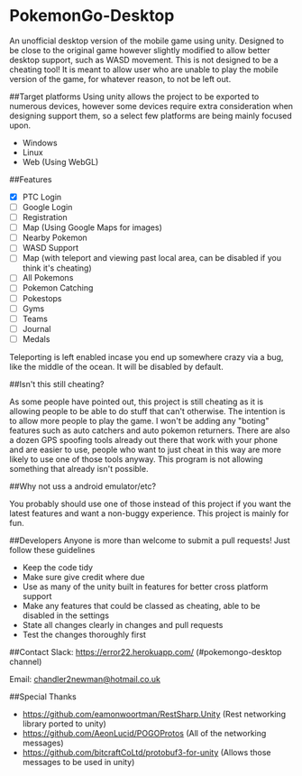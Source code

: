 # PokemonGo-Desktop
An unofficial desktop version of the mobile game using unity. Designed to be close to the original game however slightly modified to allow better desktop support, such as WASD movement.
This is not designed to be a cheating tool! It is meant to allow user who are unable to play the mobile version of the game, for whatever reason, to not be left out. 

##Target platforms
Using unity allows the project to be exported to numerous devices, however some devices require extra consideration when designing support them, so a select few platforms are being mainly focused upon.
- Windows
- Linux
- Web (Using WebGL)

##Features
- [x] PTC Login
- [ ] Google Login
- [ ] Registration
- [ ] Map (Using Google Maps for images)
- [ ] Nearby Pokemon
- [ ] WASD Support
- [ ] Map (with teleport and viewing past local area, can be disabled if you think it's cheating)
- [ ] All Pokemons
- [ ] Pokemon Catching 
- [ ] Pokestops
- [ ] Gyms
- [ ] Teams
- [ ] Journal
- [ ] Medals

Teleporting is left enabled incase you end up somewhere crazy via a bug, like the middle of the ocean. It will be disabled by default. 

##Isn't this still cheating?

As some people have pointed out, this project is still cheating as it is allowing people to be able to do stuff that can't otherwise. The intention is to allow more people to play the game. I won't be adding any "boting" features such as auto catchers and auto pokemon returners. There are also a dozen GPS spoofing tools already out there that work with your phone and are easier to use, people who want to just cheat in this way are more likely to use one of those tools anyway. This program is not allowing something that already isn't possible.

##Why not uss a android emulator/etc?

You probably should use one of those instead of this project if you want the latest features and want a non-buggy experience. This project is mainly for fun.

##Developers 
Anyone is more than welcome to submit a pull requests! Just follow these guidelines
- Keep the code tidy
- Make sure give credit where due
- Use as many of the unity built in features for better cross platform support
- Make any features that could be classed as cheating, able to be disabled in the settings
- State all changes clearly in changes and pull requests
- Test the changes thoroughly first

##Contact
Slack: https://error22.herokuapp.com/ (#pokemongo-desktop channel)

Email: chandler2newman@hotmail.co.uk

##Special Thanks
- https://github.com/eamonwoortman/RestSharp.Unity (Rest networking library ported to unity)
- https://github.com/AeonLucid/POGOProtos (All of the networking messages)
- https://github.com/bitcraftCoLtd/protobuf3-for-unity (Allows those messages to be used in unity)
